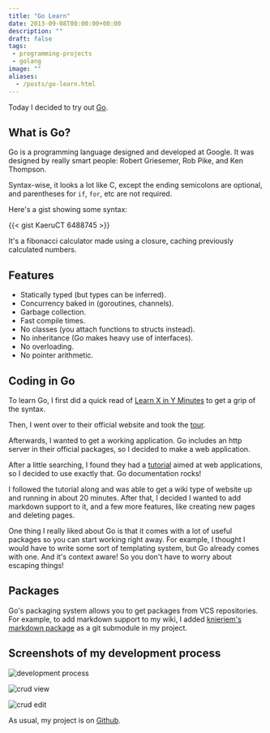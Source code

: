```yaml
---
title: "Go Learn"
date: 2013-09-08T00:00:00+00:00
description: ""
draft: false
tags:
 - programming-projects
 - golang
image: ""
aliases:
  - /posts/go-learn.html
---
```


Today I decided to try out [Go](http://golang.org/).

## What is Go?
Go is a programming language designed and developed at Google.
It was designed by really smart people: Robert Griesemer,
Rob Pike, and Ken Thompson.

Syntax-wise, it looks a lot like C, except the ending semicolons
are optional, and parentheses for `if`, `for`, etc are not required.

Here's a gist showing some syntax:

{{< gist KaeruCT 6488745 >}}

It's a fibonacci calculator made using a closure, caching previously calculated numbers.

## Features
- Statically typed (but types can be inferred).
- Concurrency baked in (goroutines, channels).
- Garbage collection.
- Fast compile times.
- No classes (you attach functions to structs instead).
- No inheritance (Go makes heavy use of interfaces).
- No overloading.
- No pointer arithmetic.

## Coding in Go
To learn Go, I first did a quick read of
[Learn X in Y Minutes](http://learnxinyminutes.com/docs/go/) to get
a grip of the syntax.

Then, I went over to their official website and took the [tour](http://tour.golang.org/).

Afterwards, I wanted to get a working application. Go includes an
http server in their official packages, so I decided to make a
web application.

After a little searching, I found they had a [tutorial](http://golang.org/doc/articles/wiki/)
aimed at web applications, so I decided to use exactly that.
Go documentation rocks!

I followed the tutorial along and was able to get a wiki type of website
up and running in about 20 minutes. After that, I decided I wanted
to add markdown support to it, and a few more features, like creating
new pages and deleting pages.

One thing I really liked about Go is that it comes with a lot of useful packages
so you can start working right away. For example, I thought I would have
to write some sort of templating system, but Go already comes with one.
And it's context aware! So you don't have to worry about escaping things!

## Packages

Go's packaging system allows you to get packages from VCS repositories.
For example, to add markdown support to my wiki, I added
[knieriem's markdown package](https://github.com/knieriem/markdown) as a git
submodule in my project.

## Screenshots of my development process

![development process](/images/learning-go/learning-go1.png)

![crud view](/images/learning-go/learning-go2.png)

![crud edit](/images/learning-go/learning-go3.png)

As usual, my project is on [Github](https://github.com/KaeruCT/go-learn).

